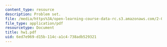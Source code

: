 ```yaml
---
content_type: resource
description: Problem set.
file: /media/https%3A/open-learning-course-data-rc.s3.amazonaws.com/2-002-mechanics-and-materials-ii-spring-2004/6ed7e969d15b114ca1c4738adb529321_hw1.pdf
file_type: application/pdf
resourcetype: Document
title: hw1.pdf
uid: 6ed7e969-d15b-114c-a1c4-738adb529321
---
```

